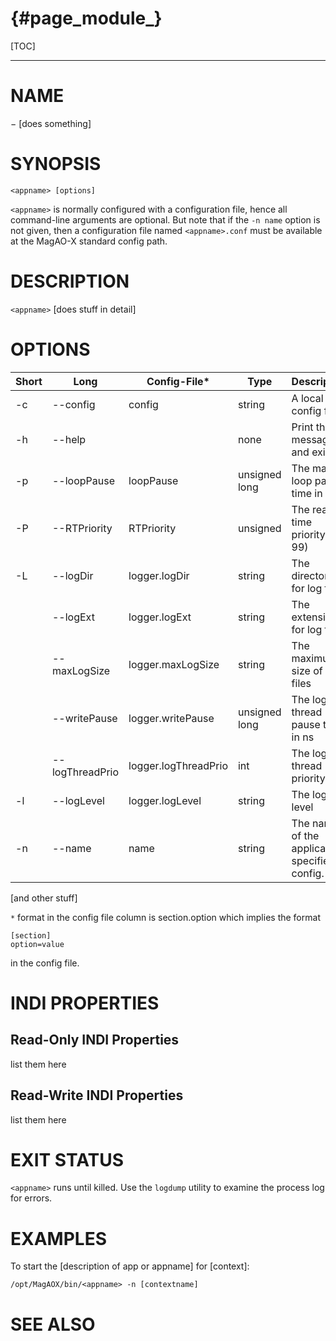 <appname> {#page_module_<appname>}
==========

[TOC]

------------------------------------------------------------------------

# NAME 

<appname> − [does something]

# SYNOPSIS 

```
<appname> [options] 
```

`<appname>` is normally configured with a configuration file, hence all command-line arguments are optional. But note that if the `-n name` option is not given, then a configuration file named `<appname>.conf` must be available at the MagAO-X standard config path.

# DESCRIPTION 

`<appname>` [does stuff in detail]

# OPTIONS

|Short | Long                 |    Config-File*      |     Type          | Description  |
| ---  | ---                  | ---                  |   ---             | ---          |
|   -c | --config             | config               |   string          | A local config file |
|   -h | --help               |                      |   none            | Print this message and exit | 
|   -p | --loopPause          | loopPause            |   unsigned long   | The main loop pause time in ns |
|   -P | --RTPriority         | RTPriority           |   unsigned        | The real-time priority (0-99) | 
|   -L | --logDir             | logger.logDir        |   string          | The directory for log files  | 
|      | --logExt             | logger.logExt        |   string          | The extension for log files  | 
|      | --maxLogSize         | logger.maxLogSize    |   string          | The maximum size of log files | 
|      | --writePause         | logger.writePause    |   unsigned long   | The log thread pause time in ns |                                                                                                
|      | --logThreadPrio      | logger.logThreadPrio |     int           | The log thread priority   |
|   -l | --logLevel           | logger.logLevel      |     string        | The log level   | 
|  -n  | --name               | name                 |    string         | The name of the application, specifies config.

[and other stuff]

`*` format in the config file column is section.option which implies the format 
```
[section]
option=value
```
in the config file.

# INDI PROPERTIES

## Read-Only INDI Properties

list them here

## Read-Write INDI Properties

list them here

# EXIT STATUS

`<appname>` runs until killed.  Use the `logdump` utility to examine the process log for errors.


# EXAMPLES

To start the [description of app or appname] for [context]:
```
/opt/MagAOX/bin/<appname> -n [contextname]
```

# SEE ALSO 
